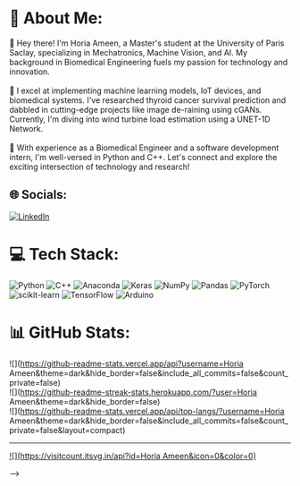 # 💫 About Me:
👋 Hey there! I'm Horia Ameen, a Master's student at the University of Paris Saclay, specializing in Mechatronics, Machine Vision, and AI. My background in Biomedical Engineering fuels my passion for technology and innovation.<br><br>🤖 I excel at implementing machine learning models, IoT devices, and biomedical systems. I've researched thyroid cancer survival prediction and dabbled in cutting-edge projects like image de-raining using cGANs. Currently, I'm diving into wind turbine load estimation using a UNET-1D Network.<br><br>💼 With experience as a Biomedical Engineer and a software development intern, I'm well-versed in Python and C++. Let's connect and explore the exciting intersection of technology and research!


## 🌐 Socials:
[![LinkedIn](https://img.shields.io/badge/LinkedIn-%230077B5.svg?logo=linkedin&logoColor=white)](https://linkedin.com/in/https://www.linkedin.com/in/horia-ameen-683b451a8/) 

# 💻 Tech Stack:
![Python](https://img.shields.io/badge/python-3670A0?style=for-the-badge&logo=python&logoColor=ffdd54) ![C++](https://img.shields.io/badge/c++-%2300599C.svg?style=for-the-badge&logo=c%2B%2B&logoColor=white) ![Anaconda](https://img.shields.io/badge/Anaconda-%2344A833.svg?style=for-the-badge&logo=anaconda&logoColor=white) ![Keras](https://img.shields.io/badge/Keras-%23D00000.svg?style=for-the-badge&logo=Keras&logoColor=white) ![NumPy](https://img.shields.io/badge/numpy-%23013243.svg?style=for-the-badge&logo=numpy&logoColor=white) ![Pandas](https://img.shields.io/badge/pandas-%23150458.svg?style=for-the-badge&logo=pandas&logoColor=white) ![PyTorch](https://img.shields.io/badge/PyTorch-%23EE4C2C.svg?style=for-the-badge&logo=PyTorch&logoColor=white) ![scikit-learn](https://img.shields.io/badge/scikit--learn-%23F7931E.svg?style=for-the-badge&logo=scikit-learn&logoColor=white) ![TensorFlow](https://img.shields.io/badge/TensorFlow-%23FF6F00.svg?style=for-the-badge&logo=TensorFlow&logoColor=white) ![Arduino](https://img.shields.io/badge/-Arduino-00979D?style=for-the-badge&logo=Arduino&logoColor=white)
# 📊 GitHub Stats:
![](https://github-readme-stats.vercel.app/api?username=Horia Ameen&theme=dark&hide_border=false&include_all_commits=false&count_private=false)<br/>
![](https://github-readme-streak-stats.herokuapp.com/?user=Horia Ameen&theme=dark&hide_border=false)<br/>
![](https://github-readme-stats.vercel.app/api/top-langs/?username=Horia Ameen&theme=dark&hide_border=false&include_all_commits=false&count_private=false&layout=compact)

---
[![](https://visitcount.itsvg.in/api?id=Horia Ameen&icon=0&color=0)](https://visitcount.itsvg.in)

<!-- Proudly created with GPRM ( https://gprm.itsvg.in ) -->
-->
